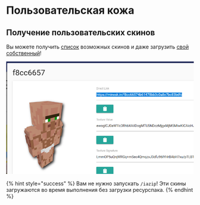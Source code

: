 # Пользовательская кожа

## Получение пользовательских скинов

Вы можете получить [список](https://mineskin.org/gallery) возможных скинов и даже загрузить [свой собственный](https://mineskin.org/)!

![](<../../../.gitbook/assets/image (89) (1).png>)

{% hint style="success" %}
Вам не нужно запускать `/iazip`! Эти скины загружаются во время выполнения без загрузки ресурспака.
{% endhint %}
